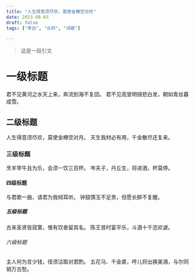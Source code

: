 ```yaml
---
title: "人生得意须尽欢，莫使金樽空对月"
date: 2023-08-03
draft: false
tags: ["李白", "乐府", "诗歌"]

---
```

> 这是一段引文

# 一级标题
君不见黄河之水天上来，奔流到海不复回。
君不见高堂明镜悲白发，朝如青丝暮成雪。
## 二级标题
人生得意须尽欢，莫使金樽空对月。
天生我材必有用，千金散尽还复来。
### 三级标题
烹羊宰牛且为乐，会须一饮三百杯。
岑夫子，丹丘生，将进酒，杯莫停。
#### 四级标题
与君歌一曲，请君为我倾耳听。
钟鼓馔玉不足贵，但愿长醉不复醒。
##### 五级标题
古来圣贤皆寂寞，惟有饮者留其名。
陈王昔时宴平乐，斗酒十千恣欢谑。
###### 六级标题
主人何为言少钱，径须沽取对君酌。
五花马、千金裘，呼儿将出换美酒，与尔同销万古愁。
